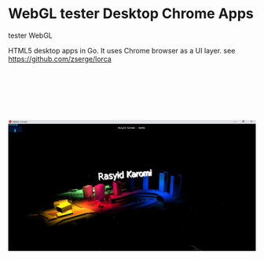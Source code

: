 # WebGL tester Desktop Chrome Apps

tester WebGL 

HTML5 desktop apps in Go. It uses Chrome browser as a UI layer.
see https://github.com/zserge/lorca




<div>
  <br><br><br><br><br><br>
  </div>

<div align="center">
<img  src="https://raw.githubusercontent.com/rasyidkaromi/webgl/master/screen.jpg"  width="780px" />
</div>
  
  
  
